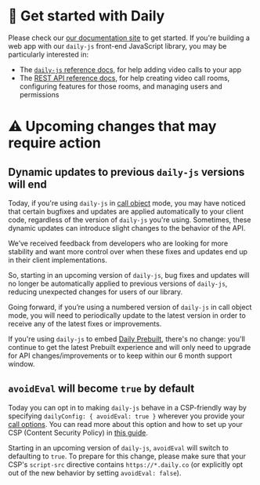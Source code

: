# 🎥 Get started with Daily

Please check our [our documentation site](https://docs.daily.co/) to get started. If you're building a web app with our `daily-js` front-end JavaScript library, you may be particularly interested in:

- The [`daily-js` reference docs](https://docs.daily.co/reference#using-the-dailyco-front-end-library), for help adding video calls to your app
- The [REST API reference docs](https://docs.daily.co/reference), for help creating video call rooms, configuring features for those rooms, and managing users and permissions

# ⚠ Upcoming changes that may require action

## Dynamic updates to previous `daily-js` versions will end

Today, if you're using `daily-js` in [call object](https://docs.daily.co/guides/products/call-object) mode, you may have noticed that certain bugfixes and updates are applied automatically to your client code, regardless of the version of `daily-js` you're using. Sometimes, these dynamic updates can introduce slight changes to the behavior of the API.

We’ve received feedback from developers who are looking for more stability and want more control over when these fixes and updates end up in their client implementations.

So, starting in an upcoming version of `daily-js`, bug fixes and updates will no longer be automatically applied to previous versions of `daily-js`, reducing unexpected changes for users of our library.

Going forward, if you’re using a numbered version of `daily-js` in call object mode, you will need to periodically update to the latest version in order to receive any of the latest fixes or improvements.

If you're using `daily-js` to embed [Daily Prebuilt](https://docs.daily.co/guides/products/prebuilt), there's no change: you'll continue to get the latest Prebuilt experience and will only need to upgrade for API changes/improvements or to keep within our 6 month support window.

## `avoidEval` will become `true` by default

Today you can opt in to making `daily-js` behave in a CSP-friendly way by specifying `dailyConfig: { avoidEval: true }` wherever you provide your [call options](https://docs.daily.co/reference/daily-js/daily-iframe-class/properties). You can read more about this option and how to set up your CSP (Content Security Policy) in [this guide](https://docs.daily.co/guides/privacy-and-security/content-security-policy#custom-call-object).

Starting in an upcoming version of `daily-js`, `avoidEval` will switch to defaulting to `true`. To prepare for this change, please make sure that your CSP's `script-src` directive contains `https://*.daily.co` (or explicitly opt out of the new behavior by setting `avoidEval: false`).

